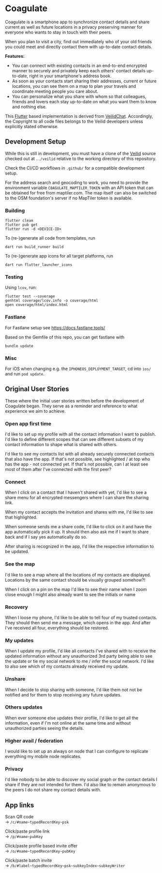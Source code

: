 # Coagulate

Coagulate is a smartphone app to synchronize contact details and share current as well as future locations in a privacy preserving manner for everyone who wants to stay in touch with their peers.

When you plan to visit a city, find out immediately who of your old friends you could meet and directly contact them with up-to-date contact details.

**Features:**
- You can connect with existing contacts in an end-to-end encrypted manner to securely and privately keep each others' contact details up-to-date, right in your smartphone's address book.
- As soon as your contacts start sharing their addresses, current or future locations, you can see them on a map to plan your travels and coordinate meeting people you care about.
- You can personalize what you share with whom so that colleagues, friends and lovers each stay up-to-date on what you want them to know and nothing else.

This [Flutter](flutter.dev) based implementation is derived from [VeilidChat](https://gitlab.com/veilid/veilidchat/).
Accordingly, the Copyright to all code files belongs to the Veilid developers unless explicitly stated otherwise.

## Development Setup

While this is still in development, you must have a clone of the [Veilid](https://gitlab.com/veilid/veilid/) source checked out at `../veilid` relative to the working directory of this repository.

Check the CI/CD workflows in `.github/` for a compatible development setup.

For the address search and geocoding to work, you need to provide the environment variable `COAGULATE_MAPTILER_TOKEN` with an API token that can be obtained for free from maptiler.com.
The map itself can also be switched to the OSM foundation's server if no MapTiler token is available.

### Building

```
flutter clean
flutter pub get
flutter run -d <DEVICE-ID>
```

To (re-)generate all code from templates, run
```
dart run build_runner build
```

To (re-)generate app icons for all target platforms, run
```
dart run flutter_launcher_icons
```

### Testing

Using `lcov`, run:
```
flutter test --coverage
genhtml coverage/lcov.info -o coverage/html
open coverage/html/index.html

```

### Fastlane

For Fastlane setup see https://docs.fastlane.tools/

Based on the Gemfile of this repo, you can get fastlane with
```
bundle update
```

### Misc

For iOS when changing e.g. the `IPHONEOS_DEPLOYMENT_TARGET`, cd into `ios/` and run `pod update`.

## Original User Stories

These where the initial user stories written before the development of Coagulate began.
They serve as a reminder and reference to what experience we aim to achieve.

### Open app first time

I'd like to set up my profile with all the contact information I want to publish.
I'd like to define different scopes that can see different subsets of my contact information to shape what is shared with others.

I'd like to see my contacts list with all already securely connected contacts that also have the app.
If that's not possible, see highlighted / at top who has the app - not connected yet.
If that's not possible, can I at least see most of them after I've connected with the first peer?

### Connect

When I click on a contact that I haven't shared with yet, I'd like to see a share menu for all encrypted messengers where I can share the sharing link.

When my contact accepts the invitation and shares with me, I'd like to see that highlighted.

When someone sends me a share code, I'd like to click on it and have the app automatically pick it up. It should then also ask me if I want to share back and if I say yes automatically do so.

After sharing is recognized in the app, I'd like the respective information to be updated.

### See the map

I'd like to see a map where all the locations of my contacts are displayed.
Locations by the same contact should be visually grouped somehow?!

When I click on a pin on the map I'd like to see their name
when I zoom close enough I might also already want to see the initials or name

### Recovery

When I loose my phone, I'd like to be able to tell four of my trusted contacts.
They should then send me a message, which opens in the app. And after I've received all four, everything should be restored.

### My updates

When I update my profile, I'd like all contacts I've shared with to receive the updated information without any unauthorized 3rd party being able to see the update or tie my social network to me / infer the social network.
I'd like to also see which of my contacts already received my update.

### Unshare

When I decide to stop sharing with someone, I'd like them not not be notified and for them to stop receiving any future updates.

### Others updates

When ever someone else updates their profile, I'd like to get all the information, even if I'm not online at the same time and without unauthorized parties seeing the details.

### Higher avail / federation

I would like to set up an always on node that I can configure to replicate everything my mobile node replicates.

### Privacy

I'd like nobody to be able to discover my social graph or the contact details I share if they are not intended for them.
I'd also like to remain anonymous to the peers I do not share my contact details with.

## App links

Scan QR code  
-> `/c/#name~typedRecordKey~psk`

Click/paste profile link  
-> `/p/#name~pubKey`

Click/paste profile based invite offer  
-> `/o/#name~typedRecordKey~pubKey`

Click/paste batch invite  
-> `/b/#label~typedRecordKey~psk~subkeyIndex~subkeyWriter`
